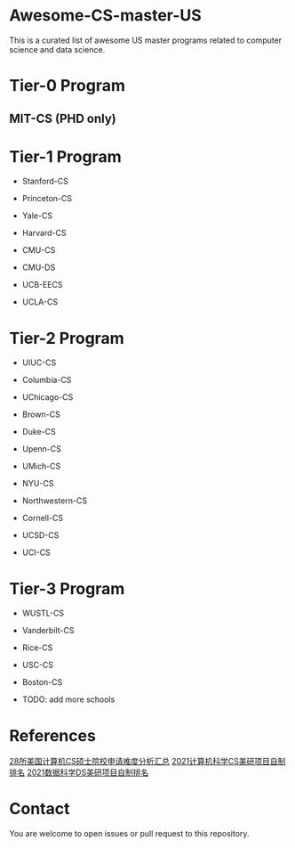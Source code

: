 # Awesome-CS-master-US
This is a curated list of awesome US master programs related to computer science and data science. 

# Tier-0 Program
## MIT-CS (PHD only)

# Tier-1 Program

- Stanford-CS

- Princeton-CS

- Yale-CS

- Harvard-CS

- CMU-CS

- CMU-DS

- UCB-EECS

- UCLA-CS


# Tier-2 Program

- UIUC-CS

- Columbia-CS

- UChicago-CS

- Brown-CS

- Duke-CS

- Upenn-CS

- UMich-CS

- NYU-CS

- Northwestern-CS

- Cornell-CS

- UCSD-CS

- UCI-CS


# Tier-3 Program

- WUSTL-CS

- Vanderbilt-CS

- Rice-CS

- USC-CS

- Boston-CS

- TODO: add more schools

# References
[28所美国计算机CS硕士院校申请难度分析汇总](https://zhuanlan.zhihu.com/p/268534820)
[2021计算机科学CS美研项目自制排名](https://www.ph-education.com/%E7%95%99%E5%AD%A6%E7%94%B3%E8%AF%B7/%E8%87%AA%E5%88%B6%E6%8E%92%E5%90%8D%E7%B3%BB%E5%88%97/cs%E7%BE%8E%E7%A0%94%E9%A1%B9%E7%9B%AE-2021%E8%AE%A1%E7%AE%97%E6%9C%BA%E7%A7%91%E5%AD%A6cs%E7%BE%8E%E7%A0%94%E9%A1%B9%E7%9B%AE%E8%87%AA%E5%88%B6%E6%8E%92%E5%90%8D%E2%80%8B/)
[2021数据科学DS美研项目自制排名](https://www.ph-education.com/%E7%95%99%E5%AD%A6%E7%94%B3%E8%AF%B7/%E8%87%AA%E5%88%B6%E6%8E%92%E5%90%8D%E7%B3%BB%E5%88%97/ds%E7%BE%8E%E7%A0%94%E9%A1%B9%E7%9B%AE-2021%E6%95%B0%E6%8D%AE%E7%A7%91%E5%AD%A6ds%E7%BE%8E%E7%A0%94%E9%A1%B9%E7%9B%AE%E8%87%AA%E5%88%B6%E6%8E%92%E5%90%8D%E2%80%8B/)

# Contact
You are welcome to open issues or pull request to this repository. 

